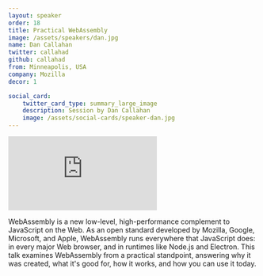 ```yaml
---
layout: speaker
order: 18
title: Practical WebAssembly
image: /assets/speakers/dan.jpg
name: Dan Callahan
twitter: callahad
github: callahad
from: Minneapolis, USA
company: Mozilla
decor: 1

social_card:
    twitter_card_type: summary_large_image
    description: Session by Dan Callahan
    image: /assets/social-cards/speaker-dan.jpg
---
```



<div class="speaker-youtube">
    <iframe src="https://www.youtube.com/embed/bac0dGQbUto?rel=0" frameborder="0" allow="autoplay; encrypted-media" allowfullscreen></iframe>
</div>

WebAssembly is a new low-level, high-performance complement to JavaScript on the Web. As an open standard developed by Mozilla, Google, Microsoft, and Apple, WebAssembly runs everywhere that JavaScript does: in every major Web browser, and in runtimes like Node.js and Electron. This talk examines WebAssembly from a practical standpoint, answering why it was created, what it's good for, how it works, and how you can use it today.

